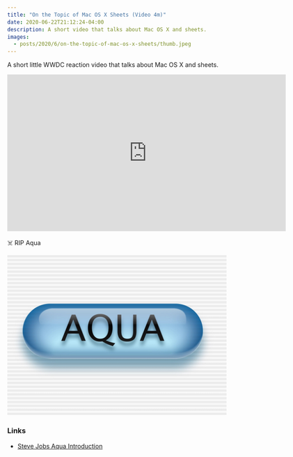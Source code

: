 ```yaml
---
title: "On the Topic of Mac OS X Sheets (Video 4m)"
date: 2020-06-22T21:12:24-04:00
description: A short video that talks about Mac OS X and sheets.
images:
  - posts/2020/6/on-the-topic-of-mac-os-x-sheets/thumb.jpeg
---
```


A short little WWDC reaction video that talks about Mac OS X and sheets.

<iframe src="https://player.vimeo.com/video/431654557" width="640" height="360" frameborder="0" allow="autoplay; fullscreen" allowfullscreen></iframe>

☠️ RIP Aqua

![Aqua Button](aqua.jpeg)

### Links

* [Steve Jobs Aqua Introduction](https://www.youtube.com/watch?v=OEU7SOs0mNg&t=405s)